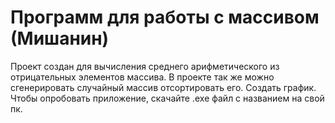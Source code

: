 # Программ для работы с массивом (Мишанин)
Проект создан для вычисления среднего арифметического из отрицательных элементов массива. 
В проекте так же можно сгенерировать случайный массив отсортировать  его.
Создать график.
Чтобы опробовать приложение, скачайте .exe файл с названием  на свой пк.
